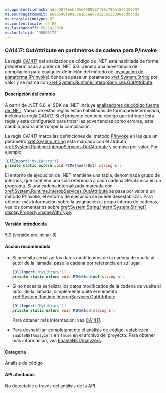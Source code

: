 ```yaml
---
ms.openlocfilehash: ada458ffeeba95d4989507f90c789b159f359797
ms.sourcegitcommit: a69d548f90a03e105ee6701236c38390ecd9ccd1
ms.translationtype: HT
ms.contentlocale: es-ES
ms.lasthandoff: 09/14/2020
ms.locfileid: "90065172"
---
```

### <a name="ca1417-outattribute-on-string-parameter-for-pinvoke"></a>CA1417: OutAttribute en parámetros de cadena para P/Invoke

La regla [CA1417](/visualstudio/code-quality/ca1417) del analizador de código de .NET está habilitada de forma predeterminada a partir de .NET 5.0. Genera una advertencia de compilación para cualquier definición del método de [invocación de plataforma (P/Invoke)](../../../../docs/standard/native-interop/pinvoke.md) donde se pasa un parámetro <xref:System.String> por valor y se marca con <xref:System.Runtime.InteropServices.OutAttribute>.

#### <a name="change-description"></a>Descripción del cambio

A partir de .NET 5.0, el SDK de .NET incluye [analizadores de código fuente de .NET](../../../../docs/fundamentals/productivity/code-analysis.md). Varias de estas reglas están habilitadas de forma predeterminada, incluida la regla [CA1417](/visualstudio/code-quality/ca1417). Si el proyecto contiene código que infringe esta regla y está configurado para tratar las advertencias como errores, este cambio podría interrumpir la compilación.

La regla CA1417 marca las definiciones del método [P/Invoke](../../../../docs/standard/native-interop/pinvoke.md) en las que un parámetro <xref:System.String> está marcado con el atributo <xref:System.Runtime.InteropServices.OutAttribute> y se pasa por valor. Por ejemplo:

```csharp
[DllImport("MyLibrary")]
private static extern void PIMethod([Out] string s);
```

El entorno de ejecución de .NET mantiene una tabla, denominada grupo de internos, que contiene una sola referencia a cada cadena literal única en un programa. Si una cadena internalizada marcada con <xref:System.Runtime.InteropServices.OutAttribute> se pasa por valor a un método P/Invoke, el entorno de ejecución se puede desestabilizar. Para obtener más información sobre la asignación al grupo interno de cadenas, vea los comentarios sobre <xref:System.String.Intern(System.String)?displayProperty=nameWithType>.

#### <a name="version-introduced"></a>Versión introducida

5.0 (versión preliminar 8)

#### <a name="recommended-action"></a>Acción recomendada

- Si necesita serializar los datos modificados de la cadena de vuelta al autor de la llamada, pase la cadena por referencia en su lugar.

  ```csharp
  [DllImport("MyLibrary")]
  private static extern void PIMethod(out string s);
  ```

- Si no necesita serializar los datos modificados de la cadena de vuelta al autor de la llamada, simplemente quite el elemento <xref:System.Runtime.InteropServices.OutAttribute>.

  ```csharp
  [DllImport("MyLibrary")]
  private static extern void PIMethod(string s);
  ```

  Para obtener más información, vea [CA1417](/visualstudio/code-quality/ca1417).

- Para deshabilitar completamente el análisis de código, establezca `EnableNETAnalyzers` en `false` en el archivo del proyecto. Para obtener más información, vea [EnableNETAnalyzers](../../../../docs/core/project-sdk/msbuild-props.md#enablenetanalyzers).

#### <a name="category"></a>Categoría

Análisis de código

#### <a name="affected-apis"></a>API afectadas

No detectable a través del análisis de la API.

<!--

#### Affected APIs

Not detectable via API analysis.

-->
